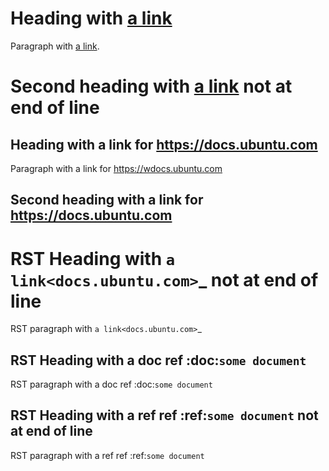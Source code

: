 # Heading with [a link](docs.ubuntu.com) 

Paragraph with [a link](docs.ubuntu.com).

Second heading with [a link](docs.ubuntu.com) not at end of line
================================================================

## Heading with a link for <https://docs.ubuntu.com>

Paragraph with a link for <https://wdocs.ubuntu.com>

Second heading with a link for <https://docs.ubuntu.com>
---------------------------------------------------------

RST Heading with `a link<docs.ubuntu.com>`_ not at end of line
==============================================================

RST paragraph with `a link<docs.ubuntu.com>`_

RST Heading with a doc ref :doc:`some document`
-----------------------------------------------

RST paragraph with a doc ref :doc:`some document`


RST Heading with a ref ref :ref:`some document` not at end of line
------------------------------------------------------------------

RST paragraph with a ref ref :ref:`some document`
